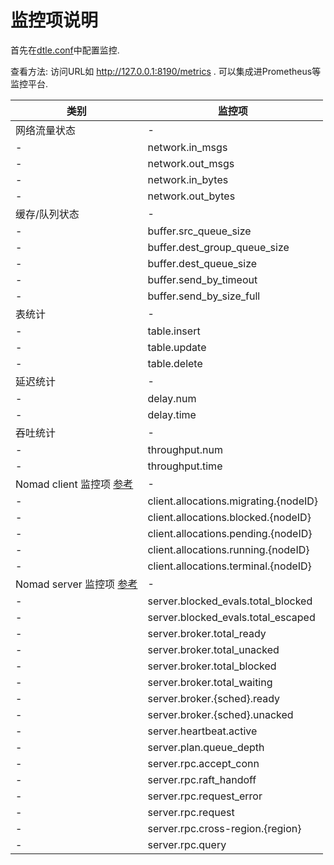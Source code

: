 # 监控项说明

首先在[dtle.conf](../4/4.1_node_configuration.md)中配置监控.

查看方法: 访问URL如 http://127.0.0.1:8190/metrics . 可以集成进Prometheus等监控平台.

| 类别  | 监控项 | 
| ------------- | ------------- | 
| 网络流量状态 | - |
| - | network.in_msgs |
| - | network.out_msgs |
| - | network.in_bytes |
| - | network.out_bytes |
| 缓存/队列状态 | - |
| - | buffer.src_queue_size	|
| - | buffer.dest_group_queue_size |
| - | buffer.dest_queue_size |
| - | buffer.send_by_timeout |
| - | buffer.send_by_size_full |
| 表统计 | - |
| - | table.insert |
| - | table.update |
| - | table.delete |
| 延迟统计 | - |
| - | delay.num	|
| - | delay.time |
| 吞吐统计 | - |
| - | throughput.num |
| - | throughput.time |
| Nomad client 监控项 [参考](https://www.nomadproject.io/docs/agent/telemetry.html) | - | 
| - | client.allocations.migrating.{nodeID} | 
| - | client.allocations.blocked.{nodeID} |
| - | client.allocations.pending.{nodeID} |
| - | client.allocations.running.{nodeID} |
| - | client.allocations.terminal.{nodeID} |
| Nomad server 监控项 [参考](https://www.nomadproject.io/docs/agent/telemetry.html) | - | 
| - | server.blocked_evals.total_blocked |
| - | server.blocked_evals.total_escaped |
| - | server.broker.total_ready |
| - | server.broker.total_unacked |
| - | server.broker.total_blocked |
| - | server.broker.total_waiting |
| - | server.broker.{sched}.ready |
| - | server.broker.{sched}.unacked |
| - | server.heartbeat.active |
| - | server.plan.queue_depth |
| - | server.rpc.accept_conn |
| - | server.rpc.raft_handoff |
| - | server.rpc.request_error |
| - | server.rpc.request |
| - | server.rpc.cross-region.{region} |
| - | server.rpc.query |
